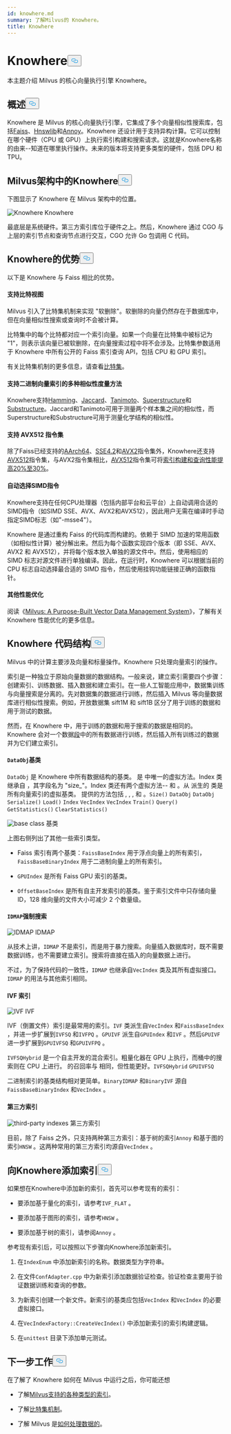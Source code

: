 ```yaml
---
id: knowhere.md
summary: 了解Milvus的 Knowhere。
title: Knowhere
---
```


<h1 id="Knowhere" class="common-anchor-header">Knowhere<button data-href="#Knowhere" class="anchor-icon" translate="no">
      <svg translate="no"
        aria-hidden="true"
        focusable="false"
        height="20"
        version="1.1"
        viewBox="0 0 16 16"
        width="16"
      >
        <path
          fill="#0092E4"
          fill-rule="evenodd"
          d="M4 9h1v1H4c-1.5 0-3-1.69-3-3.5S2.55 3 4 3h4c1.45 0 3 1.69 3 3.5 0 1.41-.91 2.72-2 3.25V8.59c.58-.45 1-1.27 1-2.09C10 5.22 8.98 4 8 4H4c-.98 0-2 1.22-2 2.5S3 9 4 9zm9-3h-1v1h1c1 0 2 1.22 2 2.5S13.98 12 13 12H9c-.98 0-2-1.22-2-2.5 0-.83.42-1.64 1-2.09V6.25c-1.09.53-2 1.84-2 3.25C6 11.31 7.55 13 9 13h4c1.45 0 3-1.69 3-3.5S14.5 6 13 6z"
        ></path>
      </svg>
    </button></h1><p>本主题介绍 Milvus 的核心向量执行引擎 Knowhere。</p>
<h2 id="Overview" class="common-anchor-header">概述<button data-href="#Overview" class="anchor-icon" translate="no">
      <svg translate="no"
        aria-hidden="true"
        focusable="false"
        height="20"
        version="1.1"
        viewBox="0 0 16 16"
        width="16"
      >
        <path
          fill="#0092E4"
          fill-rule="evenodd"
          d="M4 9h1v1H4c-1.5 0-3-1.69-3-3.5S2.55 3 4 3h4c1.45 0 3 1.69 3 3.5 0 1.41-.91 2.72-2 3.25V8.59c.58-.45 1-1.27 1-2.09C10 5.22 8.98 4 8 4H4c-.98 0-2 1.22-2 2.5S3 9 4 9zm9-3h-1v1h1c1 0 2 1.22 2 2.5S13.98 12 13 12H9c-.98 0-2-1.22-2-2.5 0-.83.42-1.64 1-2.09V6.25c-1.09.53-2 1.84-2 3.25C6 11.31 7.55 13 9 13h4c1.45 0 3-1.69 3-3.5S14.5 6 13 6z"
        ></path>
      </svg>
    </button></h2><p>Knowhere 是 Milvus 的核心向量执行引擎，它集成了多个向量相似性搜索库，包括<a href="https://github.com/facebookresearch/faiss">Faiss</a>、<a href="https://github.com/nmslib/hnswlib">Hnswlib</a>和<a href="https://github.com/spotify/annoy">Annoy</a>。Knowhere 还设计用于支持异构计算。它可以控制在哪个硬件（CPU 或 GPU）上执行索引构建和搜索请求。这就是Knowhere名称的由来--知道在哪里执行操作。未来的版本将支持更多类型的硬件，包括 DPU 和 TPU。</p>
<h2 id="Knowhere-in-the-Milvus-architecture" class="common-anchor-header">Milvus架构中的Knowhere<button data-href="#Knowhere-in-the-Milvus-architecture" class="anchor-icon" translate="no">
      <svg translate="no"
        aria-hidden="true"
        focusable="false"
        height="20"
        version="1.1"
        viewBox="0 0 16 16"
        width="16"
      >
        <path
          fill="#0092E4"
          fill-rule="evenodd"
          d="M4 9h1v1H4c-1.5 0-3-1.69-3-3.5S2.55 3 4 3h4c1.45 0 3 1.69 3 3.5 0 1.41-.91 2.72-2 3.25V8.59c.58-.45 1-1.27 1-2.09C10 5.22 8.98 4 8 4H4c-.98 0-2 1.22-2 2.5S3 9 4 9zm9-3h-1v1h1c1 0 2 1.22 2 2.5S13.98 12 13 12H9c-.98 0-2-1.22-2-2.5 0-.83.42-1.64 1-2.09V6.25c-1.09.53-2 1.84-2 3.25C6 11.31 7.55 13 9 13h4c1.45 0 3-1.69 3-3.5S14.5 6 13 6z"
        ></path>
      </svg>
    </button></h2><p>下图显示了 Knowhere 在 Milvus 架构中的位置。</p>
<p>
  
   <span class="img-wrapper"> <img translate="no" src="/docs/v2.4.x/assets/knowhere_architecture.png" alt="Knowhere" class="doc-image" id="knowhere" />
   </span> <span class="img-wrapper"> <span>Knowhere</span> </span></p>
<p>最底层是系统硬件。第三方索引库位于硬件之上。然后，Knowhere 通过 CGO 与上层的索引节点和查询节点进行交互，CGO 允许 Go 包调用 C 代码。</p>
<h2 id="Knowhere-advantages" class="common-anchor-header">Knowhere的优势<button data-href="#Knowhere-advantages" class="anchor-icon" translate="no">
      <svg translate="no"
        aria-hidden="true"
        focusable="false"
        height="20"
        version="1.1"
        viewBox="0 0 16 16"
        width="16"
      >
        <path
          fill="#0092E4"
          fill-rule="evenodd"
          d="M4 9h1v1H4c-1.5 0-3-1.69-3-3.5S2.55 3 4 3h4c1.45 0 3 1.69 3 3.5 0 1.41-.91 2.72-2 3.25V8.59c.58-.45 1-1.27 1-2.09C10 5.22 8.98 4 8 4H4c-.98 0-2 1.22-2 2.5S3 9 4 9zm9-3h-1v1h1c1 0 2 1.22 2 2.5S13.98 12 13 12H9c-.98 0-2-1.22-2-2.5 0-.83.42-1.64 1-2.09V6.25c-1.09.53-2 1.84-2 3.25C6 11.31 7.55 13 9 13h4c1.45 0 3-1.69 3-3.5S14.5 6 13 6z"
        ></path>
      </svg>
    </button></h2><p>以下是 Knowhere 与 Faiss 相比的优势。</p>
<h4 id="Support-for-BitsetView" class="common-anchor-header">支持比特视图</h4><p>Milvus 引入了比特集机制来实现 &quot;软删除&quot;。软删除的向量仍然存在于数据库中，但在向量相似性搜索或查询时不会被计算。</p>
<p>比特集中的每个比特都对应一个索引向量。如果一个向量在比特集中被标记为 "1"，则表示该向量已被软删除，在向量搜索过程中将不会涉及。比特集参数适用于 Knowhere 中所有公开的 Faiss 索引查询 API，包括 CPU 和 GPU 索引。</p>
<p>有关比特集机制的更多信息，请查看<a href="/docs/zh/bitset.md">比特集</a>。</p>
<h4 id="Support-for-multiple-similarity-metrics-for-indexing-binary-vectors" class="common-anchor-header">支持二进制向量索引的多种相似性度量方法</h4><p>Knowhere支持<a href="/docs/zh/metric.md#Hamming-distance">Hamming</a>、<a href="/docs/zh/metric.md#Jaccard-distance">Jaccard</a>、<a href="/docs/zh/metric.md#Tanimoto-distance">Tanimoto</a>、<a href="/docs/zh/metric.md#Superstructure">Superstructure</a>和<a href="/docs/zh/metric.md#Substructure">Substructure</a>。Jaccard和Tanimoto可用于测量两个样本集之间的相似性，而Superstructure和Substructure可用于测量化学结构的相似性。</p>
<h4 id="Support-for-AVX512-instruction-set" class="common-anchor-header">支持 AVX512 指令集</h4><p>除了Faiss已经支持的<a href="https://en.wikipedia.org/wiki/AArch64">AArch64</a>、<a href="https://en.wikipedia.org/wiki/SSE4#SSE4.2">SSE4.2</a>和<a href="https://en.wikipedia.org/wiki/Advanced_Vector_Extensions">AVX2</a>指令集外，Knowhere还支持<a href="https://en.wikipedia.org/wiki/AVX-512">AVX512</a>指令集，与AVX2指令集相比，<a href="https://en.wikipedia.org/wiki/AVX-512">AVX512</a>指令集可将<a href="https://milvus.io/blog/milvus-performance-AVX-512-vs-AVX2.md">索引构建和查询性能提高20%至30%</a>。</p>
<h4 id="Automatic-SIMD-instruction-selection" class="common-anchor-header">自动选择SIMD指令</h4><p>Knowhere支持在任何CPU处理器（包括内部平台和云平台）上自动调用合适的SIMD指令（如SIMD SSE、AVX、AVX2和AVX512），因此用户无需在编译时手动指定SIMD标志（如"-msse4"）。</p>
<p>Knowhere 是通过重构 Faiss 的代码库而构建的。依赖于 SIMD 加速的常用函数（如相似性计算）被分解出来。然后为每个函数实现四个版本（即 SSE、AVX、AVX2 和 AVX512），并将每个版本放入单独的源文件中。然后，使用相应的 SIMD 标志对源文件进行单独编译。因此，在运行时，Knowhere 可以根据当前的 CPU 标志自动选择最合适的 SIMD 指令，然后使用挂钩功能链接正确的函数指针。</p>
<h4 id="Other-performance-optimization" class="common-anchor-header">其他性能优化</h4><p>阅读《<a href="https://www.cs.purdue.edu/homes/csjgwang/pubs/SIGMOD21_Milvus.pdf">Milvus: A Purpose-Built Vector Data Management System</a>》，了解有关 Knowhere 性能优化的更多信息。</p>
<h2 id="Knowhere-code-structure" class="common-anchor-header">Knowhere 代码结构<button data-href="#Knowhere-code-structure" class="anchor-icon" translate="no">
      <svg translate="no"
        aria-hidden="true"
        focusable="false"
        height="20"
        version="1.1"
        viewBox="0 0 16 16"
        width="16"
      >
        <path
          fill="#0092E4"
          fill-rule="evenodd"
          d="M4 9h1v1H4c-1.5 0-3-1.69-3-3.5S2.55 3 4 3h4c1.45 0 3 1.69 3 3.5 0 1.41-.91 2.72-2 3.25V8.59c.58-.45 1-1.27 1-2.09C10 5.22 8.98 4 8 4H4c-.98 0-2 1.22-2 2.5S3 9 4 9zm9-3h-1v1h1c1 0 2 1.22 2 2.5S13.98 12 13 12H9c-.98 0-2-1.22-2-2.5 0-.83.42-1.64 1-2.09V6.25c-1.09.53-2 1.84-2 3.25C6 11.31 7.55 13 9 13h4c1.45 0 3-1.69 3-3.5S14.5 6 13 6z"
        ></path>
      </svg>
    </button></h2><p>Milvus 中的计算主要涉及向量和标量操作。Knowhere 只处理向量索引的操作。</p>
<p>索引是一种独立于原始向量数据的数据结构。一般来说，建立索引需要四个步骤：创建索引、训练数据、插入数据和建立索引。在一些人工智能应用中，数据集训练与向量搜索是分离的。先对数据集的数据进行训练，然后插入 Milvus 等向量数据库进行相似性搜索。例如，开放数据集 sift1M 和 sift1B 区分了用于训练的数据和用于测试的数据。</p>
<p>然而，在 Knowhere 中，用于训练的数据和用于搜索的数据是相同的。Knowhere 会对一个数据<a href="https://milvus.io/blog/deep-dive-1-milvus-architecture-overview.md#Segments">段</a>中的所有数据进行训练，然后插入所有训练过的数据并为它们建立索引。</p>
<h4 id="DataObj-base-class" class="common-anchor-header"><code translate="no">DataObj</code>基类</h4><p><code translate="no">DataObj</code> 是 Knowhere 中所有数据结构的基类。 是 中唯一的虚拟方法。Index 类继承自 ，其字段名为 &quot;size_&quot;。Index 类还有两个虚拟方法-- 和 。从 派生的 类是所有向量索引的虚拟基类。 提供的方法包括 , , , 和 。<code translate="no">Size()</code> <code translate="no">DataObj</code> <code translate="no">DataObj</code> <code translate="no">Serialize()</code> <code translate="no">Load()</code> <code translate="no">Index</code> <code translate="no">VecIndex</code> <code translate="no">VecIndex</code> <code translate="no">Train()</code> <code translate="no">Query()</code> <code translate="no">GetStatistics()</code> <code translate="no">ClearStatistics()</code></p>
<p>
  
   <span class="img-wrapper"> <img translate="no" src="/docs/v2.4.x/assets/Knowhere_base_classes.png" alt="base class" class="doc-image" id="base-class" />
   </span> <span class="img-wrapper"> <span>基类</span> </span></p>
<p>上图右侧列出了其他一些索引类型。</p>
<ul>
<li><p>Faiss 索引有两个基类：<code translate="no">FaissBaseIndex</code> 用于浮点向量上的所有索引，<code translate="no">FaissBaseBinaryIndex</code> 用于二进制向量上的所有索引。</p></li>
<li><p><code translate="no">GPUIndex</code> 是所有 Faiss GPU 索引的基类。</p></li>
<li><p><code translate="no">OffsetBaseIndex</code> 是所有自主开发索引的基类。鉴于索引文件中只存储向量 ID，128 维向量的文件大小可减少 2 个数量级。</p></li>
</ul>
<h4 id="IDMAP-brute-force-search" class="common-anchor-header"><code translate="no">IDMAP</code>强制搜索</h4><p>
  
   <span class="img-wrapper"> <img translate="no" src="/docs/v2.4.x/assets/IDMAP.png" alt="IDMAP" class="doc-image" id="idmap" />
   </span> <span class="img-wrapper"> <span>IDMAP</span> </span></p>
<p>从技术上讲，<code translate="no">IDMAP</code> 不是索引，而是用于暴力搜索。向量插入数据库时，既不需要数据训练，也不需要建立索引。搜索将直接在插入的向量数据上进行。</p>
<p>不过，为了保持代码的一致性，<code translate="no">IDMAP</code> 也继承自<code translate="no">VecIndex</code> 类及其所有虚拟接口。<code translate="no">IDMAP</code> 的用法与其他索引相同。</p>
<h4 id="IVF-indexes" class="common-anchor-header">IVF 索引</h4><p>
  
   <span class="img-wrapper"> <img translate="no" src="/docs/v2.4.x/assets/IVF.png" alt="IVF" class="doc-image" id="ivf" />
   </span> <span class="img-wrapper"> <span>IVF</span> </span></p>
<p>IVF（倒置文件）索引是最常用的索引。<code translate="no">IVF</code> 类派生自<code translate="no">VecIndex</code> 和<code translate="no">FaissBaseIndex</code> ，并进一步扩展到<code translate="no">IVFSQ</code> 和<code translate="no">IVFPQ</code> 。<code translate="no">GPUIVF</code> 派生自<code translate="no">GPUIndex</code> 和<code translate="no">IVF</code> 。然后<code translate="no">GPUIVF</code> 进一步扩展到<code translate="no">GPUIVFSQ</code> 和<code translate="no">GPUIVFPQ</code> 。</p>
<p><code translate="no">IVFSQHybrid</code> 是一个自主开发的混合索引。粗量化器在 GPU 上执行，而桶中的搜索则在 CPU 上进行。 的召回率与 相同，但性能更好。<code translate="no">IVFSQHybrid</code> <code translate="no">GPUIVFSQ</code> </p>
<p>二进制索引的基类结构相对更简单。<code translate="no">BinaryIDMAP</code> 和<code translate="no">BinaryIVF</code> 源自<code translate="no">FaissBaseBinaryIndex</code> 和<code translate="no">VecIndex</code> 。</p>
<h4 id="Third-party-indexes" class="common-anchor-header">第三方索引</h4><p>
  
   <span class="img-wrapper"> <img translate="no" src="/docs/v2.4.x/assets/third_party_index.png" alt="third-party indexes" class="doc-image" id="third-party-indexes" />
   </span> <span class="img-wrapper"> <span>第三方索引</span> </span></p>
<p>目前，除了 Faiss 之外，只支持两种第三方索引：基于树的索引<code translate="no">Annoy</code> 和基于图的索引<code translate="no">HNSW</code> 。这两种常用的第三方索引均源自<code translate="no">VecIndex</code> 。</p>
<h2 id="Adding-indexes-to-Knowhere" class="common-anchor-header">向Knowhere添加索引<button data-href="#Adding-indexes-to-Knowhere" class="anchor-icon" translate="no">
      <svg translate="no"
        aria-hidden="true"
        focusable="false"
        height="20"
        version="1.1"
        viewBox="0 0 16 16"
        width="16"
      >
        <path
          fill="#0092E4"
          fill-rule="evenodd"
          d="M4 9h1v1H4c-1.5 0-3-1.69-3-3.5S2.55 3 4 3h4c1.45 0 3 1.69 3 3.5 0 1.41-.91 2.72-2 3.25V8.59c.58-.45 1-1.27 1-2.09C10 5.22 8.98 4 8 4H4c-.98 0-2 1.22-2 2.5S3 9 4 9zm9-3h-1v1h1c1 0 2 1.22 2 2.5S13.98 12 13 12H9c-.98 0-2-1.22-2-2.5 0-.83.42-1.64 1-2.09V6.25c-1.09.53-2 1.84-2 3.25C6 11.31 7.55 13 9 13h4c1.45 0 3-1.69 3-3.5S14.5 6 13 6z"
        ></path>
      </svg>
    </button></h2><p>如果想在Knowhere中添加新的索引，首先可以参考现有的索引：</p>
<ul>
<li><p>要添加基于量化的索引，请参考<code translate="no">IVF_FLAT</code> 。</p></li>
<li><p>要添加基于图形的索引，请参考<code translate="no">HNSW</code> 。</p></li>
<li><p>要添加基于树的索引，请参阅<code translate="no">Annoy</code> 。</p></li>
</ul>
<p>参考现有索引后，可以按照以下步骤向Knowhere添加新索引。</p>
<ol>
<li><p>在<code translate="no">IndexEnum</code> 中添加新索引的名称。数据类型为字符串。</p></li>
<li><p>在文件<code translate="no">ConfAdapter.cpp</code> 中为新索引添加数据验证检查。验证检查主要用于验证数据训练和查询的参数。</p></li>
<li><p>为新索引创建一个新文件。新索引的基类应包括<code translate="no">VecIndex</code> 和<code translate="no">VecIndex</code> 的必要虚拟接口。</p></li>
<li><p>在<code translate="no">VecIndexFactory::CreateVecIndex()</code> 中添加新索引的索引构建逻辑。</p></li>
<li><p>在<code translate="no">unittest</code> 目录下添加单元测试。</p></li>
</ol>
<h2 id="Whats-next" class="common-anchor-header">下一步工作<button data-href="#Whats-next" class="anchor-icon" translate="no">
      <svg translate="no"
        aria-hidden="true"
        focusable="false"
        height="20"
        version="1.1"
        viewBox="0 0 16 16"
        width="16"
      >
        <path
          fill="#0092E4"
          fill-rule="evenodd"
          d="M4 9h1v1H4c-1.5 0-3-1.69-3-3.5S2.55 3 4 3h4c1.45 0 3 1.69 3 3.5 0 1.41-.91 2.72-2 3.25V8.59c.58-.45 1-1.27 1-2.09C10 5.22 8.98 4 8 4H4c-.98 0-2 1.22-2 2.5S3 9 4 9zm9-3h-1v1h1c1 0 2 1.22 2 2.5S13.98 12 13 12H9c-.98 0-2-1.22-2-2.5 0-.83.42-1.64 1-2.09V6.25c-1.09.53-2 1.84-2 3.25C6 11.31 7.55 13 9 13h4c1.45 0 3-1.69 3-3.5S14.5 6 13 6z"
        ></path>
      </svg>
    </button></h2><p>在了解了 Knowhere 如何在 Milvus 中运行之后，你可能还想</p>
<ul>
<li><p>了解<a href="/docs/zh/index.md">Milvus支持的各种类型的索引</a>。</p></li>
<li><p>了解<a href="/docs/zh/bitset.md">比特集机制</a>。</p></li>
<li><p>了解 Milvus 是<a href="/docs/zh/data_processing.md">如何处理数据的</a>。</p></li>
</ul>
